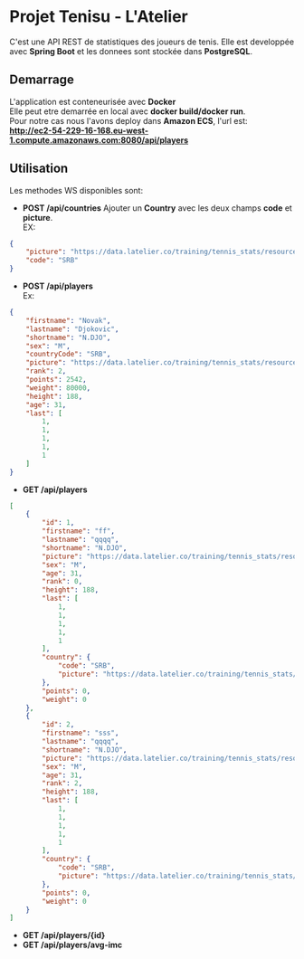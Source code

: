 # Projet Tenisu - L'Atelier
C'est une API REST de statistiques des joueurs de tenis.
Elle est developpée avec **Spring Boot** et les donnees sont stockée dans **PostgreSQL**.
## Demarrage
L'application est conteneurisée avec **Docker**\
Elle peut etre demarrée en local avec **docker build/docker run**.\
Pour notre cas nous l'avons deploy dans **Amazon ECS**, l'url est:\
**http://ec2-54-229-16-168.eu-west-1.compute.amazonaws.com:8080/api/players**
## Utilisation
Les methodes WS disponibles sont:
- **POST /api/countries**
Ajouter un **Country** avec les deux champs **code** et **picture**.\
EX: 
```json
{
    "picture": "https://data.latelier.co/training/tennis_stats/resources/Serbie.png",
    "code": "SRB"
}
```
- **POST /api/players** \
Ex:
```json
{
    "firstname": "Novak",
    "lastname": "Djokovic",
    "shortname": "N.DJO",
    "sex": "M",
    "countryCode": "SRB",
    "picture": "https://data.latelier.co/training/tennis_stats/resources/Djokovic.png",
    "rank": 2,
    "points": 2542,
    "weight": 80000,
    "height": 188,
    "age": 31,
    "last": [
        1,
        1,
        1,
        1,
        1
    ]
}
```
- **GET /api/players**
```json
[
    {
        "id": 1,
        "firstname": "ff",
        "lastname": "qqqq",
        "shortname": "N.DJO",
        "picture": "https://data.latelier.co/training/tennis_stats/resources/Djokovic.png",
        "sex": "M",
        "age": 31,
        "rank": 0,
        "height": 188,
        "last": [
            1,
            1,
            1,
            1,
            1
        ],
        "country": {
            "code": "SRB",
            "picture": "https://data.latelier.co/training/tennis_stats/resources/Serbie.png"
        },
        "points": 0,
        "weight": 0
    },
    {
        "id": 2,
        "firstname": "sss",
        "lastname": "qqqq",
        "shortname": "N.DJO",
        "picture": "https://data.latelier.co/training/tennis_stats/resources/Djokovic.png",
        "sex": "M",
        "age": 31,
        "rank": 2,
        "height": 188,
        "last": [
            1,
            1,
            1,
            1,
            1
        ],
        "country": {
            "code": "SRB",
            "picture": "https://data.latelier.co/training/tennis_stats/resources/Serbie.png"
        },
        "points": 0,
        "weight": 0
    }
]
```
- **GET /api/players/{id}**
- **GET /api/players/avg-imc**
